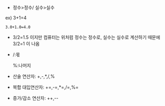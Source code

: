 + 정수>정수/
  실수>실수

ex) 3+1=4
    
    3.0+1.0=4.0

 - 3/2=1.5 이지만 컴퓨터는 위처럼 정수는 정수로, 실수는 실수로 계산하기 때문에
 3/2=1 이 나옴

 + /:몫

   %:나머지

+ 산술 연산자: +,-,*,/,%
   
+ 복합 대입연산자: +=,-=,*=,/=,%=

+ 증가/감소 연산자: ++,--
